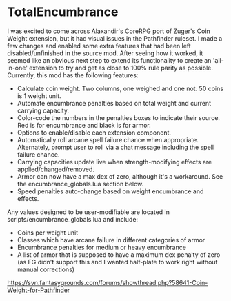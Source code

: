 # TotalEncumbrance
I was excited to come across Alaxandir's CoreRPG port of Zuger's Coin Weight extension, but it had visual issues in the Pathfinder ruleset. I made a few changes and enabled some extra features that had been left disabled/unfinished in the source mod. After seeing how it worked, it seemed like an obvious next step to extend its functionality to create an 'all-in-one' extension to try and get as close to 100% rule parity as possible. Currently, this mod has the following features:

* Calculate coin weight. Two columns, one weighed and one not. 50 coins is 1 weight unit.
* Automate encumbrance penalties based on total weight and current carrying capacity.
* Color-code the numbers in the penalties boxes to indicate their source. Red is for encumbrance and black is for armor.
* Options to enable/disable each extension component.
* Automatically roll arcane spell failure chance when appropriate. Alternately, prompt user to roll via a chat message including the spell failure chance.
* Carrying capacities update live when strength-modifying effects are applied/changed/removed.
* Armor can now have a max dex of zero, although it's a workaround. See the encumbrance_globals.lua section below.
* Speed penalties auto-change based on weight encumbrance and effects.

Any values designed to be user-modifiable are located in scripts/encumbrance_globals.lua and include:
* Coins per weight unit
* Classes which have arcane failure in different categories of armor
* Encumbrance penalties for medium or heavy encumbrance
* A list of armor that is supposed to have a maximum dex penalty of zero (as FG didn't support this and I wanted half-plate to work right without manual corrections)

https://svn.fantasygrounds.com/forums/showthread.php?58641-Coin-Weight-for-Pathfinder
